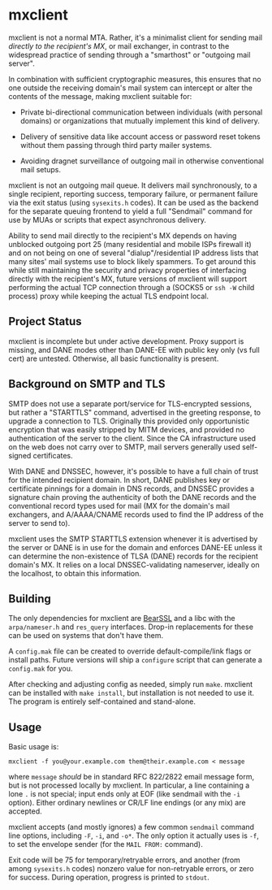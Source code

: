 # mxclient

mxclient is not a normal MTA. Rather, it's a minimalist client for
sending mail *directly to the recipient's MX*, or mail exchanger, in
contrast to the widespread practice of sending through a "smarthost"
or "outgoing mail server".

In combination with sufficient cryptographic measures, this ensures
that no one outside the receiving domain's mail system can intercept
or alter the contents of the message, making mxclient suitable for:

- Private bi-directional communication between individuals (with
  personal domains) or organizations that mutually implement this kind
  of delivery.

- Delivery of sensitive data like account access or password reset
  tokens without them passing through third party mailer systems.

- Avoiding dragnet surveillance of outgoing mail in otherwise
  conventional mail setups.

mxclient is not an outgoing mail queue. It delivers mail
synchronously, to a single recipient, reporting success, temporary
failure, or permanent failure via the exit status (using `sysexits.h`
codes). It can be used as the backend for the separate queuing
frontend to yield a full "Sendmail" command for use by MUAs or scripts
that expect asynchronous delivery.

Ability to send mail directly to the recipient's MX depends on having
unblocked outgoing port 25 (many residential and mobile ISPs firewall
it) and on not being on one of several "dialup"/residential IP address
lists that many sites' mail systems use to block likely spammers. To
get around this while still maintaining the security and privacy
properties of interfacing directly with the recipient's MX, future
versions of mxclient will support performing the actual TCP connection
through a (SOCKS5 or `ssh -W` child process) proxy while keeping the
actual TLS endpoint local.


## Project Status

mxclient is incomplete but under active development. Proxy support is
missing, and DANE modes other than DANE-EE with public key only (vs
full cert) are untested. Otherwise, all basic functionality is present.


## Background on SMTP and TLS

SMTP does not use a separate port/service for TLS-encrypted sessions,
but rather a "STARTTLS" command, advertised in the greeting response,
to upgrade a connection to TLS. Originally this provided only
opportunistic encryption that was easily stripped by MITM devices, and
provided no authentication of the server to the client. Since the CA
infrastructure used on the web does not carry over to SMTP, mail
servers generally used self-signed certificates.

With DANE and DNSSEC, however, it's possible to have a full chain of
trust for the intended recipient domain. In short, DANE publishes key
or certificate pinnings for a domain in DNS records, and DNSSEC
provides a signature chain proving the authenticity of both the DANE
records and the conventional record types used for mail (MX for the
domain's mail exchangers, and A/AAAA/CNAME records used to find the IP
address of the server to send to).

mxclient uses the SMTP STARTTLS extension whenever it is advertised by
the server or DANE is in use for the domain and enforces DANE-EE
unless it can determine the non-existence of TLSA (DANE) records for the
recipient domain's MX. It relies on a local DNSSEC-validating
nameserver, ideally on the localhost, to obtain this information.


## Building

The only dependencies for mxclient are
[BearSSL](https://www.bearssl.org/) and a libc with the
`arpa/nameser.h` and `res_query` interfaces. Drop-in replacements for
these can be used on systems that don't have them.

A `config.mak` file can be created to override default-compile/link
flags or install paths. Future versions will ship a `configure` script
that can generate a `config.mak` for you.

After checking and adjusting config as needed, simply run `make`.
mxclient can be installed with `make install`, but installation is not
needed to use it. The program is entirely self-contained and
stand-alone.


## Usage

Basic usage is:

    mxclient -f you@your.example.com them@their.example.com < message

where `message` *should* be in standard RFC 822/2822 email message
form, but is not processed locally by mxclient. In particular, a line
containing a lone `.` is not special; input ends only at EOF (like
sendmail with the `-i` option). Either ordinary newlines or CR/LF line
endings (or any mix) are accepted.

mxclient accepts (and mostly ignores) a few common `sendmail` command
line options, including `-F`, `-i`, and `-o*`. The only option it
actually uses is `-f`, to set the envelope sender (for the `MAIL
FROM:` command).

Exit code will be 75 for temporary/retryable errors, and another (from
among `sysexits.h` codes) nonzero value for non-retryable errors, or
zero for success. During operation, progress is printed to `stdout`.
